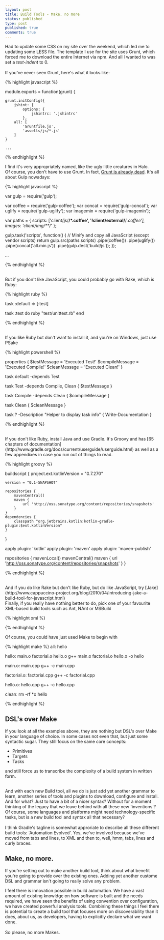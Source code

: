 ```yaml
---
layout: post
title: Build Tools - Make, no more
status: published
type: post
published: true
comments: true
---
```


Had to update some CSS on my site over the weekend, which led me to updating some LESS file. The template I use for the site
uses Grunt, which forced me to download the entire Internet via npm. And all I wanted to was set a *text-indent* to 0.
<br/><br/>
If you've never seen Grunt, here's what it looks like:

{% highlight javascript %}

module.exports = function(grunt) {

    grunt.initConfig({
        jshint: {
            options: {
                jshintrc: '.jshintrc'
            },
        all: [
            'Gruntfile.js',
            'asselts/js/*.js'
        ]
    }

    ...

{% endhighlight %}

I find it's very appropriately named, like the ugly little creatures in Halo.
<br/>
Of course, you don't have to use Grunt. In fact, [Grunt is already dead](http://www.100percentjs.com/just-like-grunt-gulp-browserify-now/). It's all about Gulp nowadays:

{% highlight javascript %}

var gulp = require('gulp');

var coffee = require('gulp-coffee');
var concat = require('gulp-concat');
var uglify = require('gulp-uglify');
var imagemin = require('gulp-imagemin');

var paths = {
  scripts: ['client/js/**/*.coffee', '!client/external/**/*.coffee'],
  images: 'client/img/**/*'
};

gulp.task('scripts', function() {
  // Minify and copy all JavaScript (except vendor scripts)
  return gulp.src(paths.scripts)
    .pipe(coffee())
    .pipe(uglify())
    .pipe(concat('all.min.js'))
    .pipe(gulp.dest('build/js'));
});

...

{% endhighlight %}

<br/>
But if you don't like JavaScript, you could probably go with Rake, which is Ruby:

{% highlight ruby %}

task :default => [:test]

task :test do
  ruby "test/unittest.rb"
end

{% endhighlight %}

<br/>
If you like Ruby but don't want to install it, and you're on Windows, just use PSake

{% highlight powershell %}

properties {
  $testMessage = 'Executed Test!'
  $compileMessage = 'Executed Compile!'
  $cleanMessage = 'Executed Clean!'
}

task default -depends Test

task Test -depends Compile, Clean {
  $testMessage
}

task Compile -depends Clean {
  $compileMessage
}

task Clean {
  $cleanMessage
}

task ? -Description "Helper to display task info" {
	Write-Documentation
}

{% endhighlight %}

<br/>
If you don't like Ruby, install Java and use Gradle. It's Groovy and has [65 chapters of documentation](http://www.gradle.org/docs/current/userguide/userguide.html) as well as
a few appendixes in case you run out of things to read.

{% highlight groovy %}

buildscript {
    project.ext.kotlinVersion = "0.7.270"

    version = "0.1-SNAPSHOT"

    repositories {
        mavenCentral()
        maven {
            url 'http://oss.sonatype.org/content/repositories/snapshots'
        }
    }
    dependencies {
        classpath "org.jetbrains.kotlin:kotlin-gradle-plugin:$ext.kotlinVersion"
    }
}

apply plugin: 'kotlin'
apply plugin: 'maven'
apply plugin: 'maven-publish'

repositories {
    mavenLocal()
    mavenCentral()
    maven {
        url 'http://oss.sonatype.org/content/repositories/snapshots'
    }
}

{% endhighlight %}

<br/>
And if you do like Rake but don't like Ruby, but do like JavaScript, try [Jake](http://www.cappuccino-project.org/blog/2010/04/introducing-jake-a-build-tool-for-javascript.html)
<br/>
Finally, if you really have nothing better to do, pick one of your favourite XML-based build tools such as Ant, NAnt or MSBuild

{% highlight xml %}

<Project xmlns="http://schemas.microsoft.com/developer/msbuild/2003">
  <ItemGroup>
    <Compile Include="helloworld.cs" />
  </ItemGroup>
  <Target Name="Build">
    <Csc Sources="@(Compile)"/>
  </Target>
</Project>

{% endhighlight %}

Of course, you could have just used Make to begin with

{% highlight make %}
all: hello

hello: main.o factorial.o hello.o
	g++ main.o factorial.o hello.o -o hello

main.o: main.cpp
	g++ -c main.cpp

factorial.o: factorial.cpp
	g++ -c factorial.cpp

hello.o: hello.cpp
	g++ -c hello.cpp

clean:
	rm -rf *o hello

{% endhighlight %}

## DSL's over Make

If you look at all the examples above, they are nothing but DSL's over Make in your language of choice. In some cases not even that, but just some syntactic sugar.
They still focus on the same core concepts:

- Primitives
- Targets
- Tasks

and still force us to transcribe the complexity of a build system in written form.
<br/>
<br/>

And with each new Build tool, all we do is just add yet another grammar to learn, another series of tools and plugins
to download, configure and install. And for what? Just to have a bit of a nicer syntax? Without for a moment thinking
of the legacy that we leave behind with all these new 'inventions'? Of course, some languages and platforms might need technology-specific tasks, but is a new build tool and syntax all that necessary?
<br/>
<br/>
I think Gradle's tagline is somewhat approriate to describe all these different build tools: 'Automation Evolved'. Yes, we've involved
because we've moved from tabs and lines, to XML and then to, well, hmm, tabs, lines and curly braces.

## Make, no more.

If you're setting out to make another build tool, think about what benefit you're going to provide over the existing ones. Adding yet another
custome DSL and grammar isn't going to really solve any problem.

I feel there is innovation possible in build automation. We have a vast amount of existing knowldge on how software is built and the needs required,
we have seen the benefits of using convention over configuration, we have created powerful analysis tools. Combining these things I feel there is potential
to create a build tool that focuses more on discoverability than it does, about us, as developers, having to explicitly declare what we want done.
<br/><br/>
So please, no more Makes.
